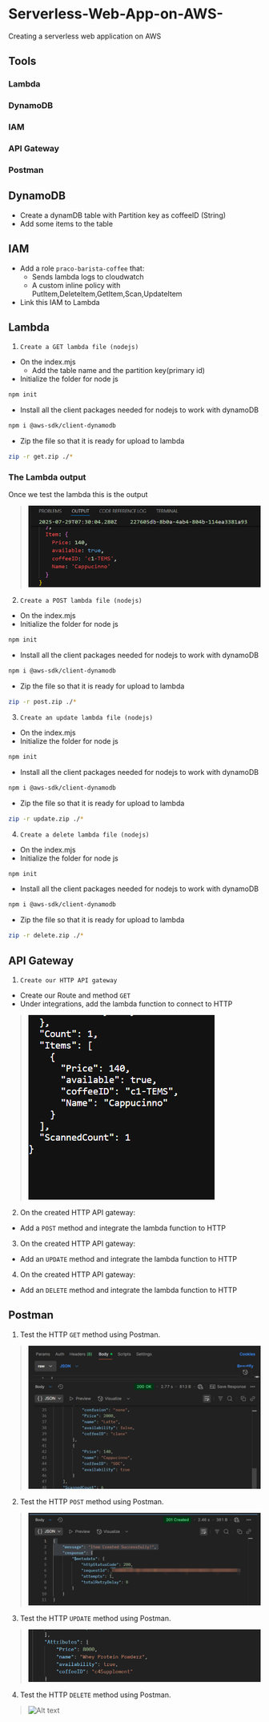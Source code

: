 # Serverless-Web-App-on-AWS-
Creating a serverless web application on AWS 

## Tools
### Lambda
### DynamoDB
### IAM
### API Gateway
### Postman

## DynamoDB
- Create a dynamDB table with Partition key as coffeeID (String)
- Add some items to the table

## IAM
- Add a role `praco-barista-coffee` that:
  - Sends lambda logs to cloudwatch
  - A custom inline policy with PutItem,DeleteItem,GetItem,Scan,UpdateItem
- Link this IAM to Lambda

## Lambda
1. `Create a GET lambda file (nodejs)`
- On the index.mjs
  - Add the table name and the partition key(primary id)
- Initialize the folder for node js
```sh
npm init
``` 
- Install all the client packages needed for nodejs to work with dynamoDB
```sh
npm i @aws-sdk/client-dynamodb
```
- Zip the file so that it is ready for upload to lambda
```sh
zip -r get.zip ./*
```
### The Lambda output 
Once we test the lambda this is the output
> ![Alt text](images/lambda.png?raw=true "The lambda queries dynamodb data")

2. `Create a POST lambda file (nodejs)`
- On the index.mjs
- Initialize the folder for node js
```sh
npm init
``` 
- Install all the client packages needed for nodejs to work with dynamoDB
```sh
npm i @aws-sdk/client-dynamodb
```
- Zip the file so that it is ready for upload to lambda
```sh
zip -r post.zip ./*
```
3. `Create an update lambda file (nodejs)`
- On the index.mjs
- Initialize the folder for node js
```sh
npm init
``` 
- Install all the client packages needed for nodejs to work with dynamoDB
```sh
npm i @aws-sdk/client-dynamodb
```
- Zip the file so that it is ready for upload to lambda
```sh
zip -r update.zip ./*
```
4. `Create a delete lambda file (nodejs)`
- On the index.mjs
- Initialize the folder for node js
```sh
npm init
``` 
- Install all the client packages needed for nodejs to work with dynamoDB
```sh
npm i @aws-sdk/client-dynamodb
```
- Zip the file so that it is ready for upload to lambda
```sh
zip -r delete.zip ./*
```

## API Gateway
1. `Create our HTTP API gateway`
- Create our Route and method `GET`
- Under integrations, add the lambda function to connect to HTTP
> ![Alt text](images/api-gateway.png?raw=true "The lambda queries on our browser")

2. On the created HTTP API gateway:
- Add a `POST` method and integrate the lambda function to HTTP

3. On the created HTTP API gateway:
- Add an `UPDATE` method and integrate the lambda function to HTTP

4. On the created HTTP API gateway:
- Add an `DELETE` method and integrate the lambda function to HTTP

## Postman
1. Test the HTTP `GET` method using Postman. 
> ![Alt text](images/get_pic.png?raw=true "Postman gets data to our dynamoDB database")
2. Test the HTTP `POST` method using Postman. 
> ![Alt text](images/post_pic.png?raw=true "Postman updates data to our dynamoDB database")
3. Test the HTTP `UPDATE` method using Postman. 
> ![Alt text](images/update.png?raw=true "Postman updates our table on the dynamoDB database")
4. Test the HTTP `DELETE` method using Postman. 
> ![Alt text](images/delete.png?raw=true "Postman deletes some content from our table in the dynamoDB database")

